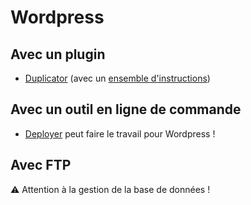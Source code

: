 # Wordpress

## Avec un plugin

- [Duplicator](https://fr.wordpress.org/plugins/duplicator/) (avec un [ensemble d'instructions](https://medium.com/codewords/deploy-wordpress-website-from-local-to-production-7cc21170f33e))

## Avec un outil en ligne de commande

- [Deployer](https://deployer.org/docs/8.x/recipe/wordpress) peut faire le travail pour Wordpress !

## Avec FTP

:warning: Attention à la gestion de la base de données !
